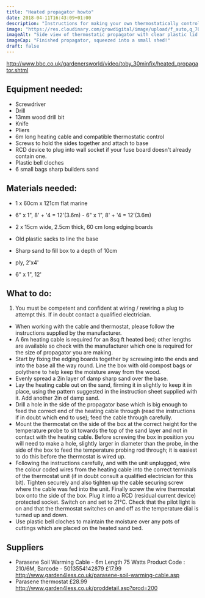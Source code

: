 ```yaml
---
title: "Heated propagator howto"
date: 2018-04-11T16:43:09+01:00
description: "Instructions for making your own thermostatically controlled propagator, cribbed from @GWandShows"
image: "https://res.cloudinary.com/growdigital/image/upload/f_auto,q_70,w_736/v1543954912/propagator-40495146015.jpg"
imageAlt: "Side view of thermostatic propagator with clear plastic lid in a shed"
imageCap: "Finished propagator, squeezed into a small shed!"
draft: false
---
```


<http://www.bbc.co.uk/gardenersworld/video/toby_30minfix/heated_propagator.shtml>

## Equipment needed:

* Screwdriver
* Drill
* 13mm wood drill bit
* Knife
* Pliers
* 6m long heating cable and compatible thermostatic control
* Screws to hold the sides together and attach to base
* RCD device to plug into wall socket if your fuse board doesn't already contain one.
* Plastic bell cloches
* 6 small bags sharp builders sand

## Materials needed:

* 1 x 60cm x 121cm flat marine 
* 6" x 1", 8' + '4 = 12'(3.6m) - 6" x 1", 8' + '4 = 12'(3.6m)
* 2 x 15cm wide, 2.5cm thick, 60 cm long edging boards
* Old plastic sacks to line the base
* Sharp sand to fill box to a depth of 10cm

* ply, 2'x4'
* 6" x 1", 12'

## What to do:

1. You must be competent and confident at wiring / rewiring a plug to attempt this. If in doubt contact a qualified electrician.
* When working with the cable and thermostat, please follow the instructions supplied by the manufacturer.
* A 6m heating cable is required for an 8sq ft heated bed; other lengths are available so check with the manufacturer which one is required for the size of propagator you are making.
* Start by fixing the edging boards together by screwing into the ends and into the base all the way round. Line the box with old compost bags or polythene to help keep the moisture away from the wood.
* Evenly spread a 2in layer of damp sharp sand over the base.
* Lay the heating cable out on the sand, firming it in slightly to keep it in place, using the pattern suggested in the instruction sheet supplied with it. Add another 2in of damp sand.
* Drill a hole in the side of the propagator base which is big enough to feed the correct end of the heating cable through (read the instructions if in doubt which end to use); feed the cable through carefully.
* Mount the thermostat on the side of the box at the correct height for the temperature probe to sit towards the top of the sand layer and not in contact with the heating cable. Before screwing the box in position you will need to make a hole, slightly larger in diameter than the probe, in the side of the box to feed the temperature probing rod through; it is easiest to do this before the thermostat is wired up.
* Following the instructions carefully, and with the unit unplugged, wire the colour coded wires from the heating cable into the correct terminals of the thermostat unit (if in doubt consult a qualified electrician for this bit). Tighten securely and also tighten up the cable securing screw where the cable was fed into the unit. Finally screw the wire thermostat box onto the side of the box. Plug it into a RCD (residual current device) protected socket. Switch on and set to 21°C. Check that the pilot light is on and that the thermostat switches on and off as the temperature dial is turned up and down.
* Use plastic bell cloches to maintain the moisture over any pots of cuttings which are placed on the heated sand bed.

## Suppliers

* Parasene Soil Warming Cable - 6m Length 75 Watts Product Code : 210/6M, Barcode - 5013554142879  £17.99
http://www.garden4less.co.uk/parasene-soil-warming-cable.asp
* Parasene thermostat £28.99  
http://www.garden4less.co.uk/proddetail.asp?prod=200
